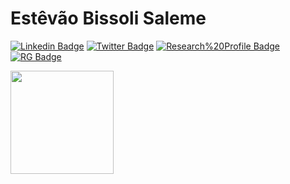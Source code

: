 # Estêvão Bissoli Saleme

[![Linkedin Badge](https://img.shields.io/badge/-LinkedIn-blue?style=flat&logo=Linkedin&logoColor=white&link=https://www.linkedin.com/in/estevaosaleme/)](https://www.linkedin.com/in/estevaosaleme/)
[![Twitter Badge](https://img.shields.io/badge/-Twitter-1ca0f1?style=flat&labelColor=1ca0f1&logo=twitter&logoColor=white&link=https://twitter.com/EstevaoSaleme)](https://twitter.com/EstevaoSaleme)
[![Research%20Profile Badge](https://img.shields.io/badge/-Research%20Profile-black?style=flat&link=https://sites.google.com/view/estevaosaleme-research)](https://sites.google.com/view/estevaosaleme-research)
[![RG Badge](https://img.shields.io/badge/-ResearchGate-00CCBB?style=flat&labelColor=00CCBB&logo=researchgate&logoColor=white&link=https://www.researchgate.net/profile/Estevao_Saleme)](https://www.researchgate.net/profile/Estevao_Saleme)

<p align="left">
  <a href="https://github.com/estevaosaleme/github-readme-stats">
    <img 
         align="center" 
         height="165"
         src="https://github-readme-stats.vercel.app/api/top-langs/?username=estevaosaleme&layout=compact" 
     />
  </a>
</p>

